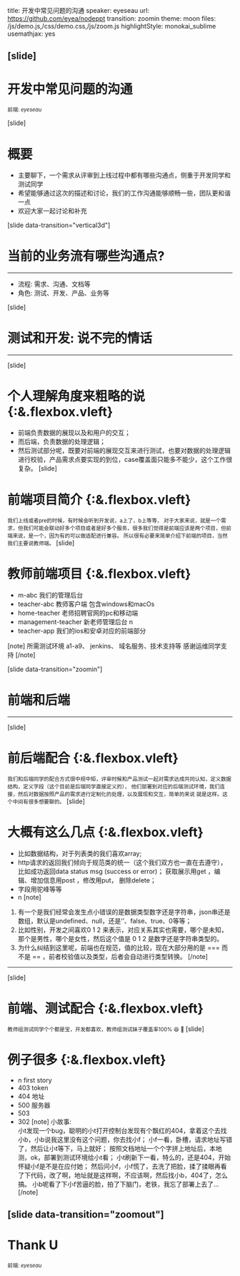 title: 开发中常见问题的沟通
speaker: eyeseau
url: https://github.com/eyea/nodeppt
transition: zoomin
theme: moon
files: /js/demo.js,/css/demo.css,/js/zoom.js
highlightStyle: monokai_sublime
usemathjax: yes

<!-- 是什么 为什么 怎么样 -->

[slide]
---
# 开发中常见问题的沟通
<small>前端: *eyeseau*</small>

<!-- 首页 综述 -->
[slide]

# 概要
* 主要聊下，一个需求从评审到上线过程中都有哪些沟通点，侧重于开发同学和测试同学
* 希望能够通过这次的描述和讨论，我们的工作沟通能够顺畅一些，团队更和谐一点
* 欢迎大家一起讨论和补充

[slide data-transition="vertical3d"]

# 当前的业务流有哪些沟通点?
---
* 流程: 需求、沟通、文档等
* 角色: 测试、开发、产品、业务等

<!-- 几个概念 -->
[slide]

# 测试和开发: 说不完的情话
----
[slide]
# 个人理解角度来粗略的说 {:&.flexbox.vleft}
* 前端负责数据的展现以及和用户的交互；
* 而后端，负责数据的处理逻辑；
* 然后测试部分呢，既要对前端的展现交互来进行测试，也要对数据的处理逻辑进行校验，产品需求点要实现的到位，case覆盖面只能多不能少，这个工作很复杂。
[slide]
# 前端项目简介 {:&.flexbox.vleft}
<small>我们上线或者pre的时候，有时候会听到开发说，a上了，b上等等，
对于大家来说，就是一个需求，但我们可能会联动好多个项目或者是好多个服务，很多我们觉得是前端应该是两个项目，但前端来说，是一个，因为有的可以做适配进行兼容。
所以很有必要来简单介绍下前端的项目，当然我们主要说教师端。</small>
[slide]
# 教师前端项目 {:&.flexbox.vleft}
* m-abc 我们的管理后台
* teacher-abc 教师客户端 包含windows和macOs
* home-teacher 老师招聘官网的pc和移动端
* management-teacher 新老师管理后台 n
* teacher-app 我们的ios和安卓对应的前端部分

[note]
所需测试环境 a1-a9、 jenkins、 域名服务、技术支持等
感谢运维同学支持
[/note]

[slide data-transition="zoomin"]

<!-- 前端和后端 -->
# 前端和后端
---
[slide]
# 前后端配合 {:&.flexbox.vleft}
<small>我们和后端同学的配合方式很中规中矩，评审时候和产品测试一起对需求达成共同认知，定义数据结构，定义字段（这个目前是后端同学直接定义的），
他们部署到对应的后端测试环境，我们连接，然后对数据按照产品的需求进行定制化的处理，以及展现和交互，简单的来说
就是这样。这个中间有很多想要聊的。</small>
[slide]
# 大概有这么几点 {:&.flexbox.vleft}
* 比如数据结构，对于列表类的我们喜欢array;
* http请求的返回我们倾向于规范类的统一（这个我们双方也一直在去遵守），比如成功返回data  status  msg (success or  error)；
  获取展示用get ，编辑、增加信息用post ，修改用put， 删除delete；
* 字段用驼峰等等
* n
[note]
1. 有一个是我们经常会发生点小错误的是数据类型数字还是字符串，json串还是数组，默认是undefined、null，还是‘’、false、true、0等等；<br/>
2. 比如性别，开发之间喜欢0 1 2 来表示，对应关系其实也需要，哪个是未知，那个是男性，哪个是女性，然后这个值是 0 1 2 是数字还是字符串类型的。<br/>
3. 为什么纠结到这里呢，前端也在规范，值的比较，现在大部分用的是 === 而不是 == ，前者校验值以及类型，后者会自动进行类型转换。
[/note]

<!-- 前端和测试 -->
---
[slide]
# 前端、测试配合 {:&.flexbox.vleft}
<small>教师组测试同学个个都是宝，开发都喜欢，教师组测试妹子覆盖率100% 😆 🤷‍</small>
[slide]
# 例子很多 {:&.flexbox.vleft}
* n first story
* 403 token
* 404 地址
* 500 服务器
* 503
* 302
[note]
小故事: <br/>
小t发现一个bug，聪明的小t打开控制台发现有个飘红的404，拿着这个去找小b，小b说我这里没有这个问题，你去找小f；
小f一看，卧槽，请求地址写错了，然后让小t等下，马上就好；
按照文档地址一个个字拼上地址后，本地测，ok，部署到测试环境给小t看；
小t刷新下一看，特么的，还是404，开始怀疑小f是不是在应付她；
然后问小f，小f慌了，去洗了把脸，揉了揉眼再看了下代码，改了啊，地址就是这样啊，不应该啊，然后找小b，404了，怎么搞。
小b呢看了下小f苦逼的脸，拍了下脑门，老铁，我忘了部署上去了...
[/note]

[slide data-transition="zoomout"]
---
# Thank U
<small>前端: *eyeseau*</small>


